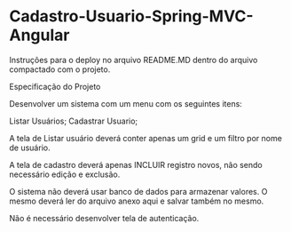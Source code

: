 # Cadastro-Usuario-Spring-MVC-Angular

Instruções para o deploy no arquivo README.MD dentro do arquivo compactado com o projeto.


Especificação do Projeto

Desenvolver um sistema com um menu com os seguintes itens:

Listar Usuários;
Cadastrar Usuario;

A tela de Listar usuário deverá conter apenas um grid e um filtro por nome de usuário. 

A tela de cadastro deverá apenas INCLUIR registro novos, não sendo necessário edição e exclusão. 

O sistema não deverá usar banco de dados para armazenar valores. O mesmo deverá ler do arquivo anexo aqui e salvar também no mesmo. 

Não é necessário desenvolver tela de autenticação.


